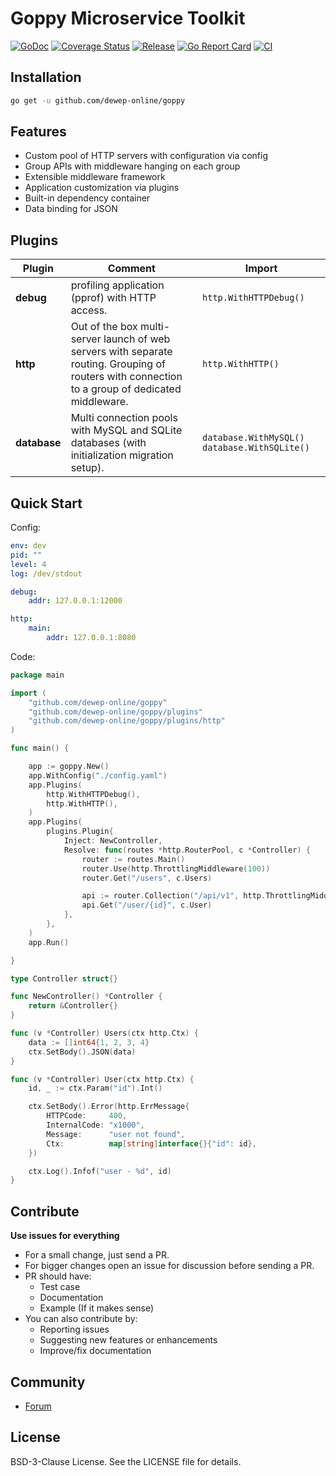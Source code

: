 # Goppy Microservice Toolkit 

[![GoDoc](https://godoc.org/github.com/dewep-online/goppy?status.svg)](https://godoc.org/github.com/dewep-online/goppy) 
[![Coverage Status](https://coveralls.io/repos/github/dewep-online/goppy/badge.svg?branch=master)](https://coveralls.io/github/dewep-online/goppy?branch=master) 
[![Release](https://img.shields.io/github/release/dewep-online/goppy.svg?style=flat-square)](https://github.com/dewep-online/goppy/releases/latest) 
[![Go Report Card](https://goreportcard.com/badge/github.com/dewep-online/goppy)](https://goreportcard.com/report/github.com/dewep-online/goppy) 
[![CI](https://github.com/dewep-online/goppy/actions/workflows/ci.yml/badge.svg)](https://github.com/dewep-online/goppy/actions/workflows/ci.yml)

## Installation

```bash
go get -u github.com/dewep-online/goppy
```

## Features

- Custom pool of HTTP servers with configuration via config
- Group APIs with middleware hanging on each group
- Extensible middleware framework
- Application customization via plugins
- Built-in dependency container
- Data binding for JSON

## Plugins

| Plugin       |Comment| Import                  |
|--------------|---|-------------------------|
| **debug**    |profiling application (pprof) with HTTP access.| `http.WithHTTPDebug()`  |
| **http**     |Out of the box multi-server launch of web servers with separate routing. Grouping of routers with connection to a group of dedicated middleware.| `http.WithHTTP()`       |
| **database** |Multi connection pools with MySQL and SQLite databases (with initialization migration setup).| `database.WithMySQL()` `database.WithSQLite()` |

## Quick Start

Config:

```yaml
env: dev
pid: ""
level: 4
log: /dev/stdout

debug:
    addr: 127.0.0.1:12000

http:
    main:
        addr: 127.0.0.1:8080
```

Code:

```go
package main

import (
	"github.com/dewep-online/goppy"
	"github.com/dewep-online/goppy/plugins"
	"github.com/dewep-online/goppy/plugins/http"
)

func main() {

	app := goppy.New()
	app.WithConfig("./config.yaml")
	app.Plugins(
		http.WithHTTPDebug(),
		http.WithHTTP(),
	)
	app.Plugins(
		plugins.Plugin{
			Inject: NewController,
			Resolve: func(routes *http.RouterPool, c *Controller) {
				router := routes.Main()
				router.Use(http.ThrottlingMiddleware(100))
				router.Get("/users", c.Users)

				api := router.Collection("/api/v1", http.ThrottlingMiddleware(100))
				api.Get("/user/{id}", c.User)
			},
		},
	)
	app.Run()

}

type Controller struct{}

func NewController() *Controller {
	return &Controller{}
}

func (v *Controller) Users(ctx http.Ctx) {
	data := []int64{1, 2, 3, 4}
	ctx.SetBody().JSON(data)
}

func (v *Controller) User(ctx http.Ctx) {
	id, _ := ctx.Param("id").Int()

	ctx.SetBody().Error(http.ErrMessage{
		HTTPCode:     400,
		InternalCode: "x1000",
		Message:      "user not found",
		Ctx:          map[string]interface{}{"id": id},
	})

	ctx.Log().Infof("user - %d", id)
}

```

## Contribute

**Use issues for everything**

- For a small change, just send a PR.
- For bigger changes open an issue for discussion before sending a PR.
- PR should have:
  - Test case
  - Documentation
  - Example (If it makes sense)
- You can also contribute by:
  - Reporting issues
  - Suggesting new features or enhancements
  - Improve/fix documentation

## Community

- [Forum](https://github.com/dewep-online/goppy/discussions)

## License

BSD-3-Clause License. See the LICENSE file for details.
